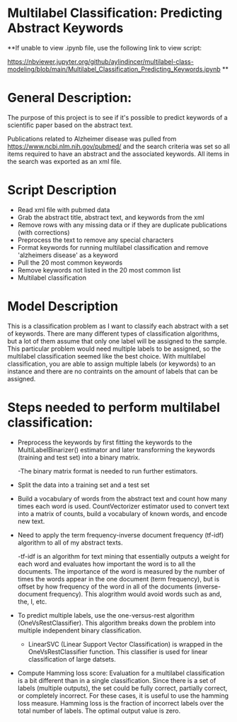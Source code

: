 # Multilabel Classification: Predicting Abstract Keywords

**If unable to  view .ipynb file, use the following link to view script: 

https://nbviewer.jupyter.org/github/aylindincer/multilabel-class-modeling/blob/main/Multilabel_Classification_Predicting_Keywords.ipynb **

# General Description:

The purpose of this project is to see if it's possible to predict keywords of a scientific paper based on the abstract text.

Publications related to Alzheimer disease was pulled from https://www.ncbi.nlm.nih.gov/pubmed/ and the search criteria was set so all items required to have an abstract and the associated keywords. All items in the search was exported as an xml file.

# Script Description

- Read xml file with pubmed data
- Grab the abstract title, abstract text, and keywords from the xml
- Remove rows with any missing data or if they are duplicate publications (with corrections)
- Preprocess the text to remove any special characters
- Format keywords for running multilabel classification and remove 'alzheimers disease' as a keyword
- Pull the 20 most common keywords
- Remove keywords not listed in the 20 most common list
- Multilabel classification

# Model Description

This is a classification problem as I want to classify each abstract with a set of keywords. There are many different types of classification algorithms, but a lot of them assume that only one label will be assigned to the sample. This particular problem would need multiple labels to be assigned, so the multilabel classification seemed like the best choice. With multilabel classification, you are able to assign multiple labels (or keywords) to an instance and there are no contraints on the amount of labels that can be assigned.

# Steps needed to perform multilabel classification:

- Preprocess the keywords by first fitting the keywords to the MultiLabelBinarizer() estimator and later transforming the keywords (training and test set) into a binary matrix.

    -The binary matrix format is needed to run further estimators.

- Split the data into a training set and a test set

- Build a vocabulary of words from the abstract text and count how many times each word is used. CountVectorizer estimator used to convert text into a matrix of counts, build a vocabulary of known words, and encode new text.

- Need to apply the term frequency-inverse document frequency (tf-idf) algorithm to all of my abstract texts.

    -tf-idf is an algorithm for text mining that essentially outputs a weight for each word and evaluates how important the word is to all the documents. The importance of the word is measured by the number of times the words appear in the one document (term frequency), but is offset by how frequency of the word in all of the documents (inverse-document frequency). This alogrithm would avoid words such as and, the, I, etc.

- To predict multiple labels, use the one-versus-rest algorithm (OneVsRestClassifier). This algorithm breaks down the problem into multiple independent binary classification.

    - LinearSVC (Linear Support Vector Classification) is wrapped in the OneVsRestClassifier function. This classifier is used for linear classification of large datsets.

- Compute Hamming loss score: Evaluation for a multilabel classification is a bit different than in a single classification. Since there is a set of labels (multiple outputs), the set could be fully correct, partially correct, or completely incorrect. For these cases, it is useful to use the hamming loss measure. Hamming loss is the fraction of incorrect labels over the total number of labels. The optimal output value is zero.
    


